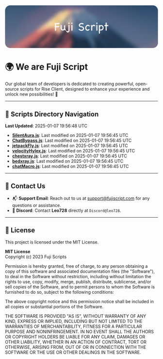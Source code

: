 ![Banner](.github/b.webp)

# 🌍 **We are Fuji Script**

Our global team of developers is dedicated to creating powerful, open-source scripts for Rise Client, designed to enhance your experience and unlock new possibilities! 🌟

---
<!-- SCRIPTS_NAVIGATION_START -->
## 📂 **Scripts Directory Navigation**

**Last Updated**: 2025-01-07 19:56:48 UTC

- **[SilentAura.js](scripts/SilentAura.js)**: Last modified on 2025-01-07 19:56:45 UTC
- **[ChatBypass.js](scripts/ChatBypass.js)**: Last modified on 2025-01-07 19:56:45 UTC
- **[jetpackFly.js](scripts/jetpackFly.js)**: Last modified on 2025-01-07 19:56:45 UTC
- **[velocityHylex.js](scripts/velocityHylex.js)**: Last modified on 2025-01-07 19:56:45 UTC
- **[chestxray.js](scripts/chestxray.js)**: Last modified on 2025-01-07 19:56:45 UTC
- **[bedxray.js](scripts/bedxray.js)**: Last modified on 2025-01-07 19:56:45 UTC
- **[chatMacro.js](scripts/chatMacro.js)**: Last modified on 2025-01-07 19:56:45 UTC

<!-- SCRIPTS_NAVIGATION_END -->

---

## 💬 **Contact Us**  
- 📬 **Support Email**: Reach out to us at [support@fujiscript.com](mailto:support@fujiscript.com) for any questions or assistance.  
- 💬 **Discord**: Contact **Leo728** directly at `Discord@leo728`.

---

## 📜 **License**

This project is licensed under the MIT License.  

**MIT License**  
Copyright (c) 2023 Fuji Scripts  

Permission is hereby granted, free of charge, to any person obtaining a copy of this software and associated documentation files (the "Software"), to deal in the Software without restriction, including without limitation the rights to use, copy, modify, merge, publish, distribute, sublicense, and/or sell copies of the Software, and to permit persons to whom the Software is furnished to do so, subject to the following conditions:  

The above copyright notice and this permission notice shall be included in all copies or substantial portions of the Software.  

THE SOFTWARE IS PROVIDED "AS IS", WITHOUT WARRANTY OF ANY KIND, EXPRESS OR IMPLIED, INCLUDING BUT NOT LIMITED TO THE WARRANTIES OF MERCHANTABILITY, FITNESS FOR A PARTICULAR PURPOSE AND NONINFRINGEMENT. IN NO EVENT SHALL THE AUTHORS OR COPYRIGHT HOLDERS BE LIABLE FOR ANY CLAIM, DAMAGES OR OTHER LIABILITY, WHETHER IN AN ACTION OF CONTRACT, TORT OR OTHERWISE, ARISING FROM, OUT OF OR IN CONNECTION WITH THE SOFTWARE OR THE USE OR OTHER DEALINGS IN THE SOFTWARE.  
